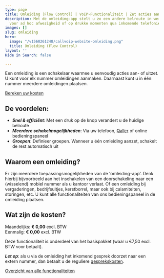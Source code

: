 ```yaml
---
type: page
title: Omleiding (Flow Control) | VoIP-Functionaliteit | Zet acties aan & uit
description: Met de omleiding-app stelt u zo een andere belroute in werking. Erg handig
  voor ad hoc afwezigheid of op drukke momenten qua inkomende telefonie.
images: []
slug: omleiding
hero:
  image: "/v1560261248/callvoip-website-omleiding.png"
  title: Omleiding (Flow Control)
layout: ''
Hide in Search: false

---
```

Een omleiding is een schakelaar waarmee u eenvoudig acties aan- of uitzet. U kunt voor elk nummer omleidingen aanmaken. Daarnaast kunt u in één nummer meerdere omleidingen plaatsen.

<a href="/calculator/" class="button">Bereken uw kosten</a>

## De voordelen:

* **_Snel & efficiënt_**: Met een druk op de knop verandert u de huidige belroute
* **_Meerdere schakelmogelijkheden_**: Via uw telefoon, [Qaller](/telefonie/qaller/ "Qaller") of online bedieningspaneel
* **_Groepen_**: Definieer groepen. Wanneer u één omleiding aanzet, schakelt de rest automatisch uit

## Waarom een omleiding?

Er zijn meerdere toepassingsmogelijkheden van de 'omleiding-app'. Denk hierbij bijvoorbeeld aan het inschakelen van een doorschakeling naar een (wisselend) mobiel nummer als u kantoor verlaat. Of een omleiding bij vergaderingen, bedrijfsuitjes, kerstborrel, maar ook bij calamiteiten, storingen, etc. U kunt alle functionaliteiten van ons bedieningspaneel in de omleiding plaatsen.

## Wat zijn de kosten?

Maandelijks: **€ 0,00** excl. BTW  
Eenmalig: **€ 0,00** excl. BTW

Deze functionaliteit is onderdeel van het basispakket (waar u €7,50 excl. BTW voor betaalt).

**_Let op_**: als u via de omleiding het inkomend gesprek doorzet naar een extern nummer, dan betaalt u de reguliere [gesprekskosten](/telefonie/gesprekskosten/).

<a href="/telefonie/functionaliteiten/" class="button">Overzicht van alle functionaliteiten</a>